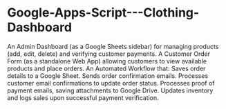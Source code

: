 # Google-Apps-Script---Clothing-Dashboard
An Admin Dashboard (as a Google Sheets sidebar) for managing products (add, edit, delete) and verifying customer payments.
A Customer Order Form (as a standalone Web App) allowing customers to view available products and place orders.
An Automated Workflow that:
  Saves order details to a Google Sheet.
  Sends order confirmation emails.
  Processes customer email confirmations to update order status.
  Processes proof of payment emails, saving attachments to Google Drive.
  Updates inventory and logs sales upon successful payment verification.
